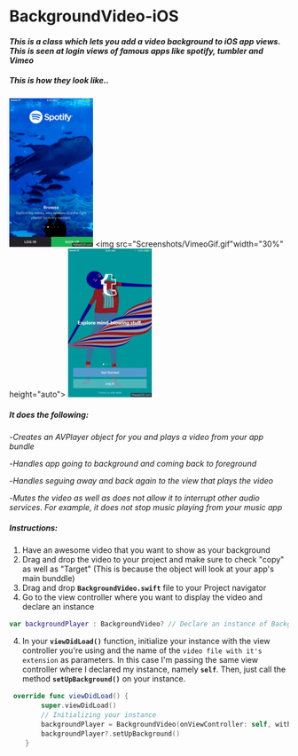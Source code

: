 # BackgroundVideo-iOS
#### *This is a class which lets you add a video background to iOS app views. This is seen at login views of famous apps like spotify, tumbler and Vimeo*

##### This is how they look like.. 

<img src="Screenshots/SpotifyGif.gif" width="30%" height="auto"> <img src="Screenshots/VimeoGif.gif"width="30%" height="auto"> <img src="Screenshots/TumblerGif.gif" width="30%" height="auto">

##### It does the following: 
-*Creates an AVPlayer object for you and plays a video from your app bundle*

-*Handles app going to background and coming back to foreground*

-*Handles seguing away and back again to the view that plays the video*

-*Mutes the video as well as does not allow it to interrupt other audio services. For example, it does not stop music playing from your music app*

##### Instructions:
1. Have an awesome video that you want to show as your background 
2. Drag and drop the video to your project and make sure to check "copy" as well as "Target" (This is because the object will look at your app's main bunddle)
3. Drag and drop **`BackgroundVideo.swift`** file to your Project navigator  
3. Go to the view controller where you want to display the video and declare an instance
```swift
var backgroundPlayer : BackgroundVideo? // Declare an instance of BackgroundVideo called backgroundPlayer
```
4. In your **`viewDidLoad()`** function, initialize your instance with the view controller you're using and the name of the `video file with it's extension` as parameters. In this case I'm passing the same view controller where I declared my instance, namely **`self`**. Then, just call the method **`setUpBackground()`** on your instance. 
```swift
 override func viewDidLoad() {
        super.viewDidLoad()
        // Initializing your instance 
        backgroundPlayer = BackgroundVideo(onViewController: self, withVideoURL: "test.mp4") // Passing self and video name with extension
        backgroundPlayer?.setUpBackground() 
    }

```
